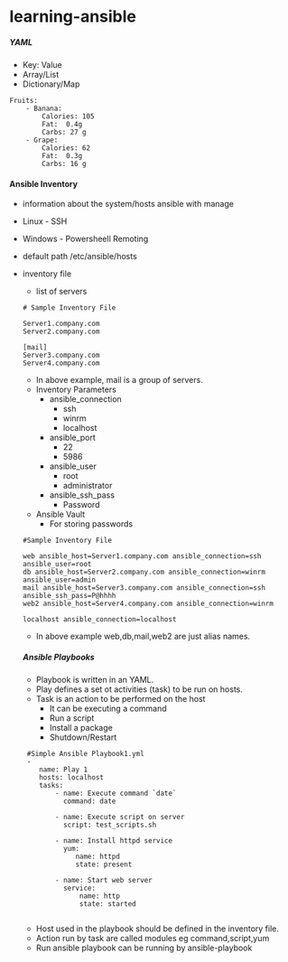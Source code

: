 # learning-ansible

##### YAML

* Key: Value
* Array/List
* Dictionary/Map


```
Fruits:
    - Banana:
        Calories: 105
        Fat:  0.4g
        Carbs: 27 g
    - Grape:
        Calories: 62
        Fat:  0.3g
        Carbs: 16 g 

```


#### Ansible Inventory

* information about the system/hosts ansible with manage
* Linux - SSH
* Windows - Powersheell Remoting
* default path /etc/ansible/hosts
* inventory file
    * list of servers
    ```
    # Sample Inventory File
    
    Server1.company.com
    Server2.company.com
    
    [mail]    
    Server3.company.com
    Server4.company.com
    
    ```
   * In above example, mail is a group of servers.
   * Inventory Parameters
        * ansible_connection
             * ssh
             * winrm
             * localhost
        * ansible_port
             * 22
             * 5986
        * ansible_user
             * root
             * administrator
        * ansible_ssh_pass
             * Password
    * Ansible Vault
        * For storing passwords
     ```
     #Sample Inventory File
     
     web ansible_host=Server1.company.com ansible_connection=ssh ansible_user=root
     db ansible_host=Server2.company.com ansible_connection=winrm ansible_user=admin
     mail ansible_host=Server3.company.com ansible_connection=ssh ansible_ssh_pass=P@hhhh
     web2 ansible_host=Server4.company.com ansible_connection=winrm
     
     localhost ansible_connection=localhost
     ```
     * In above example web,db,mail,web2 are just alias names.
     
     
  ##### Ansible Playbooks
  
  * Playbook is written in an YAML.
  * Play defines a set ot activities (task) to be run on hosts.
  * Task is an action to be performed on the host
       * It can be executing a command
       * Run a script
       * Install a package
       * Shutdown/Restart
  ```
   #Simple Ansible Playbook1.yml
   -
      name: Play 1
      hosts: localhost
      tasks:
          - name: Execute command `date`
            command: date
            
          - name: Execute script on server
            script: test_scripts.sh
            
          - name: Install httpd service
            yum:
               name: httpd
               state: present
          
          - name: Start web server
            service:
                name: http
                state: started
    
     ```
    * Host used in the playbook should be defined in the inventory file.
    * Action run by task are called modules eg command,script,yum
    * Run ansible playbook can be running by ansible-playbook <playbook-name>
